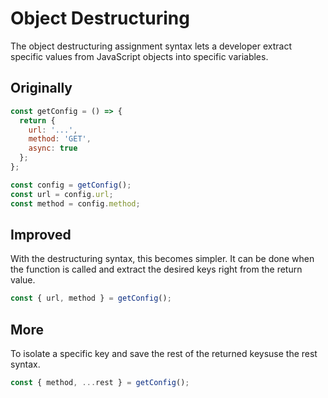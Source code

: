 # Object Destructuring

The object destructuring assignment syntax lets a developer extract specific values from JavaScript objects into specific variables.

## Originally

```javascript
const getConfig = () => {
  return {
    url: '...',
    method: 'GET',
    async: true
  };
};

const config = getConfig();
const url = config.url;
const method = config.method;
```

## Improved

With the destructuring syntax, this becomes simpler. It can be done when the function is called and extract the desired keys right from the return value.

```javascript
const { url, method } = getConfig();
```

## More

To isolate a specific key and save the rest of the returned keysuse the rest syntax.

```javascript
const { method, ...rest } = getConfig();
```
